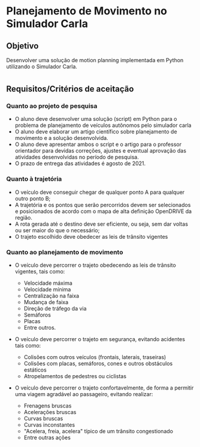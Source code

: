 # Planejamento de Movimento no Simulador Carla

## Objetivo

Desenvolver uma solução de motion planning implementada em Python utilizando o Simulador Carla.

#

## Requisitos/Critérios de aceitação

### Quanto ao projeto de pesquisa
- O aluno deve desenvolver uma solução (script) em Python para o problema de planejamento de veículos autônomos pelo simulador carla
- O aluno deve elaborar um artigo científico sobre planejamento de movimento e a solução desenvolvida.
- O aluno deve apresentar ambos o script e o artigo para o professor orientador para devidas correções, ajustes e eventual aprovação das atividades desenvolvidas no período de pesquisa.
- O prazo de entrega das atividades é agosto de 2021.

### Quanto à trajetória
- O veículo deve conseguir chegar de qualquer ponto A para qualquer outro ponto B;
- A trajetória e os pontos que serão percorridos devem ser selecionados e posicionados de acordo com o mapa de alta definição OpenDRIVE da região.
- A rota gerada até o destino deve ser eficiente, ou seja, sem dar voltas ou ser maior do que o necessário;
- O trajeto escolhido deve obedecer as leis de trânsito vigentes

### Quanto ao planejamento de movimento
- O veículo deve percorrer o trajeto obedecendo as leis de trânsito vigentes, tais como:
    - Velocidade máxima
    - Velocidade mínima
    - Centralização na faixa
    - Mudança de faixa
    - Direção de tráfego da via
    - Semáforos
    - Placas
    - Entre outros.

- O veículo deve percorrer o trajeto em segurança, evitando acidentes tais como:
    - Colisões com outros veículos (frontais, laterais, traseiras)
    - Colisões com placas, semáforos, cones e outros obstáculos estáticos
    - Atropelamentos de pedestres ou ciclistas

- O veículo deve percorrer o trajeto confortavelmente, de forma a permitir uma viagem agradável ao passageiro, evitando realizar:
    - Frenagens bruscas
    - Acelerações bruscas
    - Curvas bruscas
    - Curvas inconstantes
    - "Acelera, freia, acelera" típico de um trânsito congestionado
    - Entre outras ações